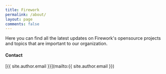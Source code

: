 ```yaml
---
title: Firework
permalink: /about/
layout: page
comments: false
---
```


Here you can find all the latest updates on Firework's opensource projects and topics that are important to our organization.

#### Contact

[{{ site.author.email }}](mailto:{{ site.author.email }})
